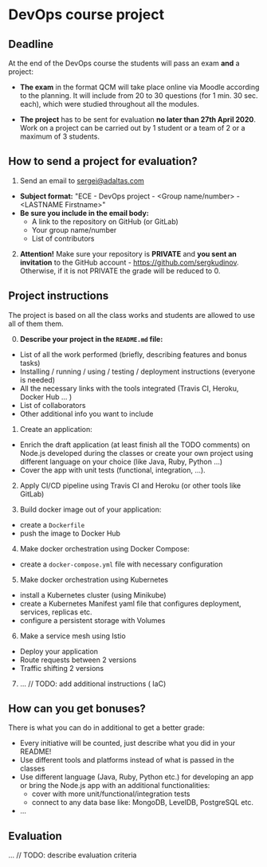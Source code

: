 # DevOps course project

## Deadline

At the end of the DevOps course the students will pass an exam **and** a project:

  - **The exam** in the format QCM will take place online via Moodle according to the planning. It will include from 20 to 30 questions (for 1 min. 30 sec. each), which were studied throughout all the modules.

  - **The project** has to be sent for evaluation **no later than 27th April 2020**. Work on a project can be carried out by 1 student or a team of 2 or a maximum of 3 students.

## How to send a project for evaluation?

1. Send an email to [sergei@adaltas.com](mailto:sergei@adaltas.com)

  - **Subject format:** "ECE - DevOps project - \<Group name/number\> - \<LASTNAME Firstname\>"
  - **Be sure you include in the email body:**
    - A link to the repository on GitHub (or GitLab)
    - Your group name/number
    - List of contributors

2. **Attention!** Make sure your repository is **PRIVATE** and **you sent an invitation** to the GitHub account - https://github.com/sergkudinov. Otherwise, if it is not PRIVATE the grade will be reduced to 0.

## Project instructions

The project is based on all the class works and students are allowed to use all of them them.   

0. **Describe your project in the `README.md` file:**

  - List of all the work performed (briefly, describing features and bonus tasks)
  - Installing / running / using / testing / deployment instructions (everyone is needed)
  - All the necessary links with the tools integrated (Travis CI, Heroku, Docker Hub ... )
  - List of collaborators
  - Other additional info you want to include

1. Create an application:

  - Enrich the draft application (at least finish all the TODO comments) on Node.js developed during the classes or create your own project using different language on your choice (like Java, Ruby, Python ...)
  - Cover the app with unit tests (functional, integration, ...).

2. Apply CI/CD pipeline using Travis CI and Heroku (or other tools like GitLab)

3. Build docker image out of your application:

  - create a `Dockerfile`
  - push the image to Docker Hub

4. Make docker orchestration using Docker Compose:

  - create a `docker-compose.yml` file with necessary configuration

5. Make docker orchestration using Kubernetes

  - install a Kubernetes cluster (using Minikube)
  - create a Kubernetes Manifest yaml file that configures deployment, services, replicas etc.
  - configure a persistent storage with Volumes

6. Make a service mesh using Istio

  - Deploy your application
  - Route requests between 2 versions
  - Traffic shifting 2 versions

7. ... // TODO: add additional instructions ( IaC)


## How can you get bonuses?

There is what you can do in additional to get a better grade:

  - Every initiative will be counted, just describe what you did in your README!
  - Use different tools and platforms instead of what is passed in the classes
  - Use different language (Java, Ruby, Python etc.) for developing an app or bring the Node.js app with an additional functionalities:   
    - cover with more unit/functional/integration tests
    - connect to any data base like: MongoDB, LevelDB, PostgreSQL etc.
  - ...

## Evaluation

... // TODO: describe evaluation criteria
